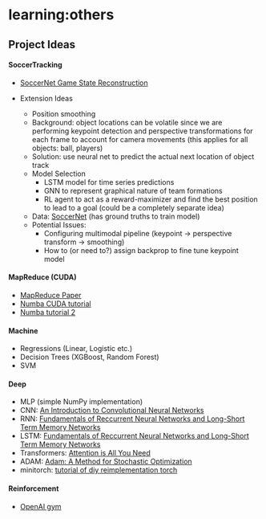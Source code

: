 # learning:others
## Project Ideas
#### SoccerTracking
- [SoccerNet Game State Reconstruction](https://arxiv.org/pdf/2404.11335)
- Extension Ideas
    
    - Position smoothing 
    - Background: object locations can be volatile since we are performing keypoint detection and perspective transformations for each frame to account for camera movements (this applies for all objects: ball, players) 
    - Solution: use neural net to predict the actual next location of object track 
    - Model Selection
      - LSTM model for time series predictions 
      - GNN to represent graphical nature of team formations 
      - RL agent to act as a reward-maximizer and find the best position to lead to a goal (could be a completely separate idea) 
    - Data: [SoccerNet](https://huggingface.co/datasets/SoccerNet/SN-GSR-2024/tree/main) (has ground truths to train model) 
    - Potential Issues: 
      - Configuring multimodal pipeline (keypoint -> perspective transform -> smoothing)
      - How to (or need to?) assign backprop to fine tune keypoint model
#### MapReduce (CUDA)
- [MapReduce Paper](https://static.googleusercontent.com/media/research.google.com/en//archive/mapreduce-osdi04.pdf)
- [Numba CUDA tutorial](https://colab.research.google.com/github/NVIDIA/accelerated-computing-hub/blob/main/gpu-python-tutorial/2.0_Numba.ipynb?authuser=1#scrollTo=9723dc8a-9627-442f-becc-3d9fc5423096)
- [Numba tutorial 2](https://colab.research.google.com/github/NVIDIA/accelerated-computing-hub/blob/main/gpu-python-tutorial/3.0_Numba_gauss.ipynb#scrollTo=21fd0189-6e1a-49d1-972f-dc0e411548e4)
#### Machine
- Regressions (Linear, Logistic etc.)
- Decision Trees (XGBoost, Random Forest)
- SVM
#### Deep
- MLP (simple NumPy implementation)
- CNN: [An Introduction to Convolutional Neural Networks](https://arxiv.org/abs/1412.6980)
- RNN: [Fundamentals of Reccurrent Neural Networks and Long-Short Term Memory Networks](https://arxiv.org/abs/1808.03314)
- LSTM: [Fundamentals of Reccurrent Neural Networks and Long-Short Term Memory Networks](https://arxiv.org/abs/1808.03314)
- Transformers: [Attention is All You Need](https://arxiv.org/abs/1706.03762)
- ADAM: [Adam: A Method for Stochastic Optimization](https://arxiv.org/abs/1412.6980)
- minitorch: [tutorial of diy reimplementation torch](https://minitorch.github.io/)
#### Reinforcement
- [OpenAI gym](https://github.com/openai/gym)
